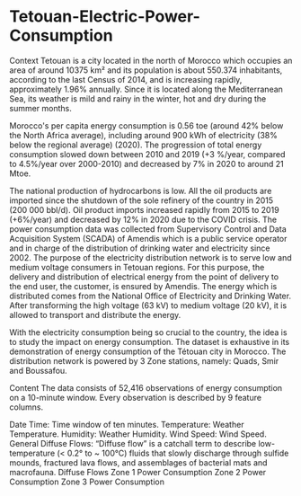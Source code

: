 # Tetouan-Electric-Power-Consumption

Context
Tetouan is a city located in the north of Morocco which occupies an area of around 10375 km² and its population is about 550.374 inhabitants, according to the last Census of 2014, and is increasing rapidly, approximately 1.96% annually. Since it is located along the Mediterranean Sea, its weather is mild and rainy in the winter, hot and dry during the summer months.

Morocco's per capita energy consumption is 0.56 toe (around 42% below the North Africa average), including around 900 kWh of electricity (38% below the regional average) (2020). The progression of total energy consumption slowed down between 2010 and 2019 (+3 %/year, compared to 4.5%/year over 2000-2010) and decreased by 7% in 2020 to around 21 Mtoe.

The national production of hydrocarbons is low. All the oil products are imported since the shutdown of the sole refinery of the country in 2015 (200 000 bbl/d). Oil product imports increased rapidly from 2015 to 2019 (+6%/year) and decreased by 12% in 2020 due to the COVID crisis. The power consumption data was collected from Supervisory Control and Data Acquisition System (SCADA) of Amendis which is a public service operator and in charge of the distribution of drinking water and electricity since 2002. The purpose of the electricity distribution network is to serve low and medium voltage consumers in Tetouan regions. For this purpose, the delivery and distribution of electrical energy from the point of delivery to the end user, the customer, is ensured by Amendis. The energy which is distributed comes from the National Office of Electricity and Drinking Water. After transforming the high voltage (63 kV) to medium voltage (20 kV), it is allowed to transport and distribute the energy.

With the electricity consumption being so crucial to the country, the idea is to study the impact on energy consumption. The dataset is exhaustive in its demonstration of energy consumption of the Tétouan city in Morocco. The distribution network is powered by 3 Zone stations, namely: Quads, Smir and Boussafou.

Content
The data consists of 52,416 observations of energy consumption on a 10-minute window. Every observation is described by 9 feature columns.

Date Time: Time window of ten minutes.
Temperature: Weather Temperature.
Humidity: Weather Humidity.
Wind Speed: Wind Speed.
General Diffuse Flows: “Diffuse flow” is a catchall term to describe low-temperature (< 0.2° to ~ 100°C) fluids that slowly discharge through sulfide mounds, fractured lava flows, and assemblages of bacterial mats and macrofauna.
Diffuse Flows
Zone 1 Power Consumption
Zone 2 Power Consumption
Zone 3 Power Consumption
